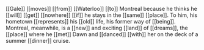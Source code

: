 [[Gale]] [[moves]] [[from]] [[Waterloo]] [[to]] Montreal because he thinks he [[will]] [[get]] [[nowhere]] [[if]] he stays in the [[same]] [[place]]. To him, his hometown [[represents]] his [[old]] life, his former way of [[being]]. Montreal, meanwhile, is a [[new]] and exciting [[land]] of [[dreams]], the [[place]] where he [[met]] Dawn and [[danced]] [[with]] her on the deck of a summer [[dinner]] cruise.












